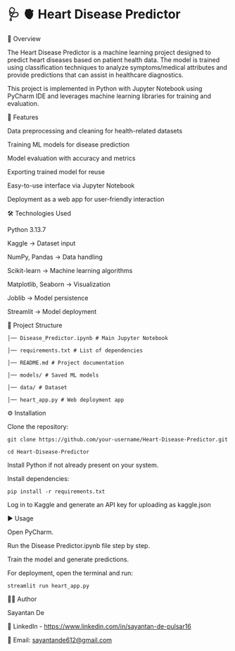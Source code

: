 # 🩺 🫀 Heart Disease Predictor

📌 Overview

The Heart Disease Predictor is a machine learning project designed to predict heart diseases based on patient health data. The model is trained using classification techniques to analyze symptoms/medical attributes and provide predictions that can assist in healthcare diagnostics.

This project is implemented in Python with Jupyter Notebook using PyCharm IDE and leverages machine learning libraries for training and evaluation.

🚀 Features

Data preprocessing and cleaning for health-related datasets

Training ML models for disease prediction

Model evaluation with accuracy and metrics

Exporting trained model for reuse

Easy-to-use interface via Jupyter Notebook

Deployment as a web app for user-friendly interaction

🛠️ Technologies Used

Python 3.13.7

Kaggle → Dataset input

NumPy, Pandas → Data handling

Scikit-learn → Machine learning algorithms

Matplotlib, Seaborn → Visualization

Joblib → Model persistence

Streamlit → Model deployment

📂 Project Structure

    │── Disease_Predictor.ipynb # Main Jupyter Notebook
    
    │── requirements.txt # List of dependencies
    
    │── README.md # Project documentation
    
    │── models/ # Saved ML models
    
    │── data/ # Dataset

    │── heart_app.py # Web deployment app

⚙️ Installation

Clone the repository:

    git clone https://github.com/your-username/Heart-Disease-Predictor.git
    
    cd Heart-Disease-Predictor

Install Python if not already present on your system.

Install dependencies:

    pip install -r requirements.txt

Log in to Kaggle and generate an API key for uploading as kaggle.json

▶️ Usage

Open PyCharm.

Run the Disease Predictor.ipynb file step by step.

Train the model and generate predictions.

For deployment, open the terminal and run:

    streamlit run heart_app.py

👨‍💻 Author

Sayantan De

💼 LinkedIn - https://www.linkedin.com/in/sayantan-de-pulsar16

📧 Email: sayantande612@gmail.com
